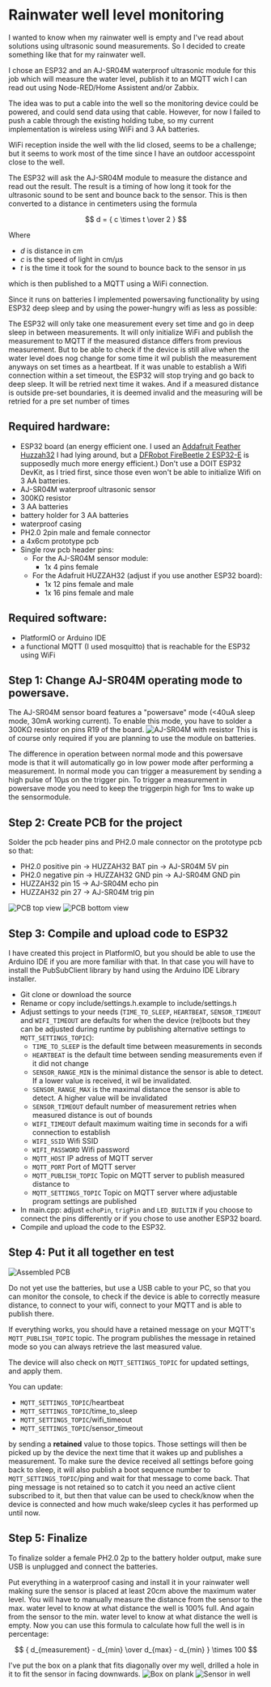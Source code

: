 # Rainwater well level monitoring

I wanted to know when my rainwater well is empty and I've read about solutions using ultrasonic sound measurements. So I decided to create something like that for my rainwater well.

I chose an ESP32 and an AJ-SR04M waterproof ultrasonic module for this job which will measure the water level, publish it to an MQTT wich I can read out using Node-RED/Home Assistent and/or Zabbix.

The idea was to put a cable into the well so the monitoring device could be powered, and could send data using that cable. However, for now I failed to push a cable through the existing holding tube, so my current implementation is wireless using WiFi and 3 AA batteries. 

WiFi reception inside the well with the lid closed, seems to be a challenge; but it seems to work most of the time since I have an outdoor accesspoint close to the well.

The ESP32 will ask the AJ-SR04M module to measure the distance and read out the result. The result is a timing of how long it took for the ultrasonic sound to be sent and bounce back to the sensor. This is then converted to a distance in centimeters using the formula 

$$
d = { c \times t \over 2 }
$$

Where 
  * $d$ is distance in cm
  * $c$ is the speed of light in cm/µs
  * $t$ is the time it took for the sound to bounce back to the sensor in µs

which is then published to a MQTT using a WiFi connection. 

Since it runs on batteries I implemented powersaving functionality by using ESP32 deep sleep and by using the power-hungry wifi as less as possible:

The ESP32 will only take one measurement every set time and go in deep sleep in between measurements. It will only initialize WiFi and publish the measurement to MQTT if the measured distance differs from previous measurement.
But to be able to check if the device is still alive when the water level does nog change for some time it wil publish the measurement anyways on set times as a heartbeat.
If it was unable to establish a Wifi connection within a set timeout, the ESP32 will stop trying and go back to deep sleep. It will be retried next time it wakes.
And if a measured distance is outside pre-set boundaries, it is deemed invalid and the measuring will be retried for a pre set number of times

## Required hardware:

* ESP32 board 
  (an energy efficient one. I used an [Addafruit Feather Huzzah32](https://www.adafruit.com/product/3405) I had lying around, but a [DFRobot FireBeetle 2 ESP32-E](https://www.dfrobot.com/product-2195.html) is supposedly much more energy efficient.)
  Don't use a DOIT ESP32 DevKit, as I tried first, since those even won't be able to initialize Wifi on 3 AA batteries.
* AJ-SR04M waterproof ultrasonic sensor
* 300KΩ resistor
* 3 AA batteries
* battery holder for 3 AA batteries
* waterproof casing
* PH2.0 2pin male and female connector
* a 4x6cm prototype pcb
* Single row pcb header pins:
  * For the AJ-SR04M sensor module:
    * 1x 4 pins female
  * For the Adafruit HUZZAH32 (adjust if you use another ESP32 board):
    * 1x 12 pins female and male
    * 1x 16 pins female and male

## Required software:

  * PlatformIO or Arduino IDE
  * a functional MQTT (I used mosquitto) that is reachable for the ESP32 using WiFi

## Step 1: Change AJ-SR04M operating mode to powersave.
The AJ-SR04M sensor board features a "powersave" mode (<40uA sleep mode, 30mA working current). To enable this mode, you have to solder a 300KΩ resistor on pins R19 of the board.
![AJ-SR04M with resistor](images/AJ-SR04M_resistor.png)
This is of course only required if you are planning to use the module on batteries.

The difference in operation between normal mode and this powersave mode is that it will automatically go in low power mode after performing a measurement. In normal mode you can trigger a measurement by sending a high pulse of 10µs on the trigger pin. To trigger a measurement in powersave mode you need to keep the triggerpin high for 1ms to wake up the sensormodule. 

## Step 2: Create PCB for the project
Solder the pcb header pins and PH2.0 male connector on the prototype pcb so that:

  * PH2.0 positive pin -> HUZZAH32 BAT pin -> AJ-SR04M 5V pin
  * PH2.0 negative pin -> HUZZAH32 GND pin -> AJ-SR04M GND pin
  * HUZZAH32 pin 15 -> AJ-SR04M echo pin
  * HUZZAH32 pin 27 -> AJ-SR04M trig pin

![PCB top view](images/pcb_top.png)
![PCB bottom view](images/pcb_bottom.png) 

## Step 3: Compile and upload code to ESP32
I have created this project in PlatformIO, but you should be able to use the Arduino IDE if you are more familiar with that. In that case you will have to install the PubSubClient library by hand using the Arduino IDE Library installer.

  * Git clone or download the source
  * Rename or copy include/settings.h.example to include/settings.h
  * Adjust settings to your needs (`TIME_TO_SLEEP`, `HEARTBEAT`, `SENSOR_TIMEOUT` and `WIFI_TIMEOUT` are defaults for when the device (re)boots but they can be adjusted during runtime by publishing alternative settings to `MQTT_SETTINGS_TOPIC`):
    * `TIME_TO_SLEEP` is the default time between measurements in seconds
    * `HEARTBEAT` is the default time between sending measurements even if it did not change
    * `SENSOR_RANGE_MIN` is the minimal distance the sensor is able to detect. If a lower value is received, it wil be invalidated.
    * `SENSOR_RANGE_MAX` is the maximal distance the sensor is able to detect. A higher value will be invalidated
    * `SENSOR_TIMEOUT` default number of measurement retries when measured distance is out of bounds
    * `WIFI_TIMEOUT` default maximum waiting time in seconds for a wifi connection to establish
    * `WIFI_SSID` Wifi SSID
    * `WIFI_PASSWORD` Wifi password
    * `MQTT_HOST` IP adress of MQTT server
    * `MQTT_PORT` Port of MQTT server 
    * `MQTT_PUBLISH_TOPIC` Topic on MQTT server to publish measured distance to
    * `MQTT_SETTINGS_TOPIC` Topic on MQTT server where adjustable program settings are published
  * In main.cpp: adjust `echoPin`, `trigPin` and `LED_BUILTIN` if you choose to connect the pins differently or if you chose to use another ESP32 board.
  * Compile and upload the code to the ESP32.

## Step 4: Put it all together en test

![Assembled PCB](images/assembled_pcb.png)

Do not yet use the batteries, but use a USB cable to your PC, so that you can monitor the console, to check if the device is able to correctly measure distance, to connect to your wifi, connect to your MQTT and is able to publish there.

If everything works, you should have a retained message on your MQTT's `MQTT_PUBLISH_TOPIC` topic. The program publishes the message in retained mode so you can always retrieve the last measured value.

The device will also check on `MQTT_SETTINGS_TOPIC` for updated settings, and apply them.

You can update:

  * `MQTT_SETTINGS_TOPIC`/heartbeat
  * `MQTT_SETTINGS_TOPIC`/time_to_sleep
  * `MQTT_SETTINGS_TOPIC`/wifi_timeout
  * `MQTT_SETTINGS_TOPIC`/sensor_timeout

by sending a **retained** value to those topics. Those settings will then be picked up by the device the next time that it wakes up and publishes a measurement.
To make sure the device received all settings before going back to sleep, it will also publish a boot sequence number to `MQTT_SETTINGS_TOPIC`/ping and wait for that message to come back. That ping message is not retained so to catch it you need an active client subscribed to it, but then that value can be used to check/know when the device is connected and how much wake/sleep cycles it has performed up until now.

## Step 5: Finalize
To finalize solder a female PH2.0 2p to the battery holder output, make sure USB is unplugged and connect the batteries.

Put everything in a waterproof casing and install it in your rainwater well making sure the sensor is placed at least 20cm above the maximum water level.
You will have to manually measure the distance from the sensor to the max. water level to know at what distance the well is 100% full. And again from the sensor to the min. water level to know at what distance the well is empty. Now you can use this formula to calculate how full the well is in percentage:

$$
{ d_{measurement} - d_{min} \over d_{max} - d_{min} } \times 100
$$

I've put the box on a plank that fits diagonally over my well, drilled a hole in it to fit the sensor in facing downwards.
![Box on plank](images/box_on_plank.png)
![Sensor in well](images/sensor_in_well.png)
